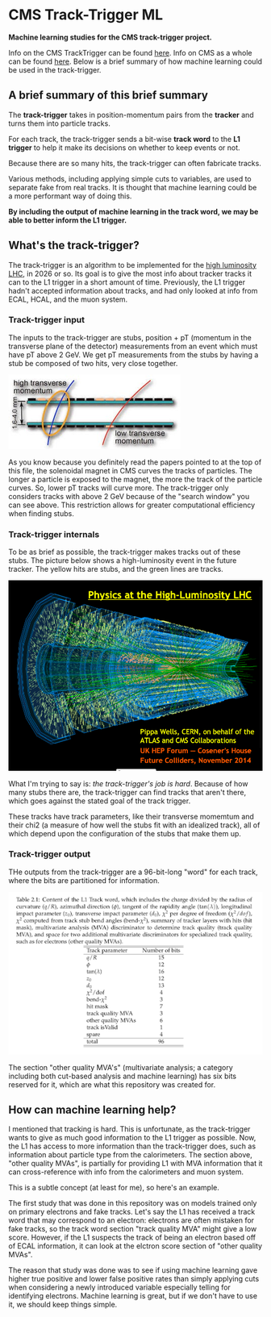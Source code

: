 # CMS Track-Trigger ML
**Machine learning studies for the CMS track-trigger project.**

Info on the CMS TrackTrigger can be found [here](https://arxiv.org/abs/1705.04321).
Info on CMS as a whole can be found [here](https://home.cern/science/experiments/cms).
Below is a brief summary of how machine learning could be used in the track-trigger.


## A brief summary of this brief summary

The **track-trigger** takes in position-momentum pairs from the **tracker** and turns them into particle tracks.

For each track, the track-trigger sends a bit-wise **track word** to the **L1 trigger** to help it make its decisions on whether to keep events or not.

Because there are so many hits, the track-trigger can often fabricate tracks.

Various methods, including applying simple cuts to variables, are used to separate fake from real tracks. It is thought that machine learning could be a more performant way of doing this.

**By including the output of machine learning in the track word, we may be able to better inform the L1 trigger.**


## What's the track-trigger?

The track-trigger is an algorithm to be implemented for the [high luminosity LHC](https://home.cern/science/accelerators/high-luminosity-lhc), in 2026 or so.
Its goal is to give the most info about tracker tracks it can to the L1 trigger in a short amount of time.
Previously, the L1 trigger hadn't accepted information about tracks, and had only looked at info from ECAL, HCAL, and the muon system.

### Track-trigger input

The inputs to the track-trigger are stubs, position + pT (momentum in the transverse plane of the detector) measurements from an event which must have pT above 2 GeV.
We get pT measurements from the stubs by having a stub be composed of two hits, very close together.

![Fig. 1: A Stub](resources/a-stub.png)

As you know because you definitely read the papers pointed to at the top of this file, the solenoidal magnet in CMS curves the tracks of particles.
The longer a particle is exposed to the magnet, the more the track of the particle curves.
So, lower pT tracks will curve more.
The track-trigger only considers tracks with above 2 GeV because of the "search window" you can see above.
This restriction allows for greater computational efficiency when finding stubs.

### Track-trigger internals

To be as brief as possible, the track-trigger makes tracks out of these stubs.
The picture below shows a high-luminosity event in the future tracker.
The yellow hits are stubs, and the green lines are tracks.

![Fig 2: A future high-luminosity event in the tracker](resources/tracking-is-hard.png)

What I'm trying to say is: *the track-trigger's job is hard*.
Because of how many stubs there are, the track-trigger can find tracks that aren't there, which goes against the stated goal of the track trigger.

These tracks have track parameters, like their transverse momemtum and their chi2 (a measure of how well the stubs fit with an idealized track), all of which depend upon the configuration of the stubs that make them up.

### Track-trigger output

THe outputs from the track-trigger are a 96-bit-long "word" for each track, where the bits are partitioned for information.

![Fig 3: Track word partitioning](resources/track-word-partitioning.png)

The section "other quality MVA's" (multivariate analysis; a category including both cut-based analysis and machine learning) has six bits reserved for it, which are what this repository was created for.


## How can machine learning help?

I mentioned that tracking is hard.
This is unfortunate, as the track-trigger wants to give as much good information to the L1 trigger as possible.
Now, the L1 has access to more information than the track-trigger does, such as information about particle type from the calorimeters.
The section above, "other quality MVAs", is partially for providing L1 with MVA information that it can cross-reference with info from the calorimeters and muon system.

This is a subtle concept (at least for me), so here's an example.

The first study that was done in this repository was on models trained only on primary electrons and fake tracks.
Let's say the L1 has received a track word that may correspond to an electron: electrons are often mistaken for fake tracks, so the track word section "track quality MVA" might give a low score.
However, if the L1 suspects the track of being an electron based off of ECAL information, it can look at the elctron score section of "other quality MVAs".

The reason that study was done was to see if using machine learning gave higher true positive and lower false positive rates than simply applying cuts when considering a newly introduced variable especially telling for identifying electrons.
Machine learning is great, but if we don't have to use it, we should keep things simple.


